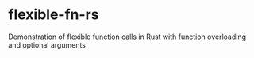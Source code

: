 # flexible-fn-rs
Demonstration of flexible function calls in Rust with function overloading and optional arguments
